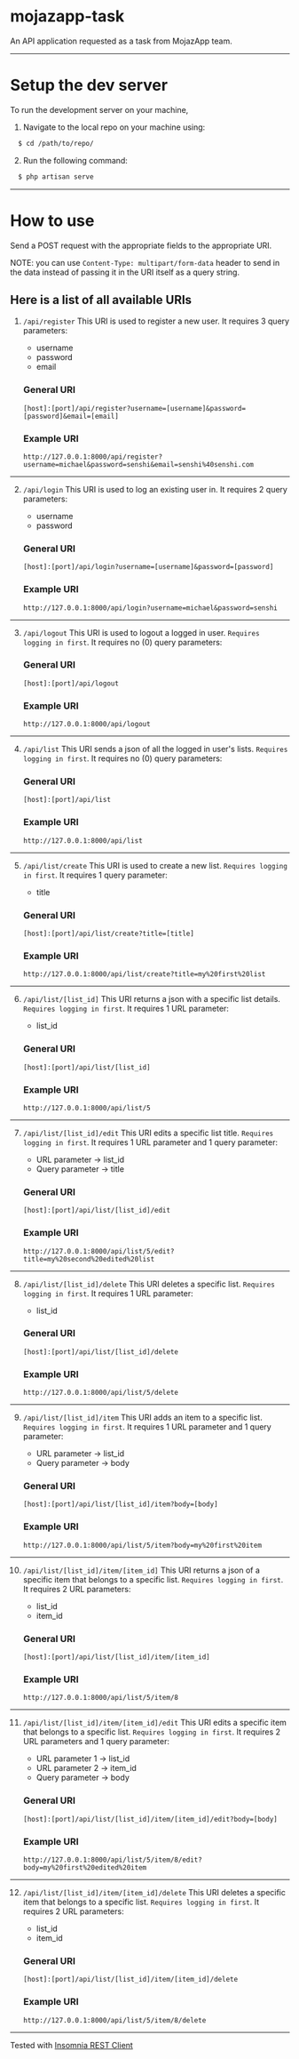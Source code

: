 # mojazapp-task
An API application requested as a task from MojazApp team.

---

# Setup the dev server

To run the development server on your machine,
1. Navigate to the local repo on your machine using:

```bash
  $ cd /path/to/repo/
```

2. Run the following command:

```bash
  $ php artisan serve
```

---

# How to use

Send a POST request with the appropriate fields to the appropriate URI.

NOTE: you can use `Content-Type: multipart/form-data` header to send in the data instead of passing it in the URI itself as a query string.

## Here is a list of all available URIs

1. `/api/register`
  This URI is used to register a new user. It requires 3 query parameters:
    - username
    - password
    - email
    
    ### General URI
    `[host]:[port]/api/register?username=[username]&password=[password]&email=[email]`
    
    ### Example URI
    `http://127.0.0.1:8000/api/register?username=michael&password=senshi&email=senshi%40senshi.com`

---

2. `/api/login`
  This URI is used to log an existing user in. It requires 2 query parameters:
    - username
    - password
    
    ### General URI
    `[host]:[port]/api/login?username=[username]&password=[password]`
    
    ### Example URI
   `http://127.0.0.1:8000/api/login?username=michael&password=senshi`

---

3. `/api/logout`
  This URI is used to logout a logged in user. `Requires logging in first`. It requires no (0) query parameters:
    
    ### General URI
    `[host]:[port]/api/logout`
    
    ### Example URI
    `http://127.0.0.1:8000/api/logout`

---

4. `/api/list`
  This URI sends a json of all the logged in user's lists. `Requires logging in first`. It requires no (0) query parameters:
    
    ### General URI
    `[host]:[port]/api/list`
    
    ### Example URI
    `http://127.0.0.1:8000/api/list`

---

5. `/api/list/create`
  This URI is used to create a new list. `Requires logging in first`. It requires 1 query parameter:
     - title
    
    ### General URI
    `[host]:[port]/api/list/create?title=[title]`
    
    ### Example URI
    `http://127.0.0.1:8000/api/list/create?title=my%20first%20list`

---

6. `/api/list/[list_id]`
  This URI returns a json with a specific list details. `Requires logging in first`. It requires 1 URL parameter:
     - list_id
    
    ### General URI
    `[host]:[port]/api/list/[list_id]`

    ### Example URI
    `http://127.0.0.1:8000/api/list/5`

---

7. `/api/list/[list_id]/edit`
  This URI edits a specific list title. `Requires logging in first`. It requires 1 URL parameter and 1 query parameter:
     - URL parameter -> list_id
     - Query parameter -> title
     
    
    ### General URI
    `[host]:[port]/api/list/[list_id]/edit`

    ### Example URI
    `http://127.0.0.1:8000/api/list/5/edit?title=my%20second%20edited%20list`

---

8. `/api/list/[list_id]/delete`
  This URI deletes a specific list. `Requires logging in first`. It requires 1 URL parameter:
     - list_id
    
    ### General URI
    `[host]:[port]/api/list/[list_id]/delete`
    
    ### Example URI
    `http://127.0.0.1:8000/api/list/5/delete`

---

9. `/api/list/[list_id]/item`
  This URI adds an item to a specific list. `Requires logging in first`. It requires 1 URL parameter and 1 query parameter:
     - URL parameter -> list_id
     - Query parameter -> body
    
    ### General URI
    `[host]:[port]/api/list/[list_id]/item?body=[body]`
    
    ### Example URI
    `http://127.0.0.1:8000/api/list/5/item?body=my%20first%20item`

---

10. `/api/list/[list_id]/item/[item_id]`
  This URI returns a json of a specific item that belongs to a specific list. `Requires logging in first`. It requires 2 URL parameters:
     - list_id
     - item_id
    
    ### General URI
    `[host]:[port]/api/list/[list_id]/item/[item_id]`
    
    ### Example URI
    `http://127.0.0.1:8000/api/list/5/item/8`

---

11. `/api/list/[list_id]/item/[item_id]/edit`
  This URI edits a specific item that belongs to a specific list. `Requires logging in first`. It requires 2 URL parameters and 1 query parameter:
     - URL parameter 1 -> list_id
     - URL parameter 2 -> item_id
     - Query parameter -> body
    
    ### General URI
    `[host]:[port]/api/list/[list_id]/item/[item_id]/edit?body=[body]`
    
    ### Example URI
    `http://127.0.0.1:8000/api/list/5/item/8/edit?body=my%20first%20edited%20item`

---

12. `/api/list/[list_id]/item/[item_id]/delete`
  This URI deletes a specific item that belongs to a specific list. `Requires logging in first`. It requires 2 URL parameters:
     - list_id
     - item_id
    
    ### General URI
    `[host]:[port]/api/list/[list_id]/item/[item_id]/delete`
    
    ### Example URI
    `http://127.0.0.1:8000/api/list/5/item/8/delete`

---

Tested with [Insomnia REST Client](https://insomnia.rest/)
